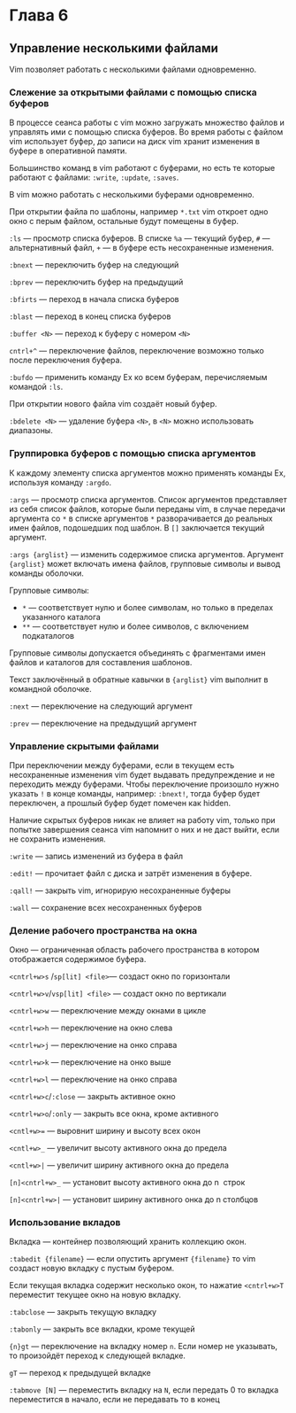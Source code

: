 # Глава 6

## Управление несколькими файлами

Vim позволяет работать с несколькими файлами одновременно.

### Слежение за открытыми файлами с помощью списка буферов

В процессе сеанса работы с vim можно загружать множество файлов и управлять ими с помощью списка буферов. Во время работы с файлом vim использует буфер, до записи на диск vim хранит изменения в буфере в оперативной памяти.

Большинство команд в vim работают с буферами, но есть те которые работают с файлами: `:write`, `:update`, `:saves`.

В vim можно работать с несколькими буферами одновременно.

При открытии файла по шаблоны, например `*.txt` vim откроет одно окно с перым файлом, остальные будут помещены в буфер.

`:ls` — просмотр списка буферов. В списке `%a` — текущий буфер, `#` — альтернативный файл, `+` — в буфере есть несохраненные изменения.

`:bnext` — переключить буфер на следующий

`:bprev` — переключить буфер на предыдущий

`:bfirts` — переход в начала списка буферов

`:blast` — переход в конец списка буферов

`:buffer <N>` — переход к буферу с номером `<N>`

`cntrl+^` — переключение файлов, переключение возможно только после переключения буфера.

`:bufdo` — применить команду Ex ко всем буферам, перечисляемым командой `:ls`.

При открытии нового файла vim создаёт новый буфер.

`:bdelete <N>` — удаление буфера `<N>`, в `<N>` можно использовать диапазоны.

### Группировка буферов с помощью списка аргументов

К каждому элементу списка аргументов можно применять команды Ex, используя команду `:argdo`.

`:args` — просмотр списка аргументов. Список аргументов представляет из себя список файлов, которые были переданы vim, в случае передачи аргумента со `*` в списке аргументов `*`  разворачивается до реальных имен файлов, подошедших под шаблон. В `[]` заключается текущий аргумент.

`:args {arglist}` — изменить содержимое списка аргументов. Аргумент `{arglist}` может включать имена файлов, групповые символы и вывод команды оболочки.

Групповые символы:

* `*` — соответствует нулю и более символам, но только в пределах указанного каталога
* `**` — соответствует нулю и более символов, с включением подкаталогов

Групповые символы допускается объединять с фрагментами имен файлов и каталогов для составления шаблонов.

Текст заключённый в обратные кавычки в `{arglist}` vim выполнит в командной оболочке.

`:next` —  переключение на следующий аргумент

`:prev` — переключение на предыдущий аргумент

### Управление скрытыми файлами

При переключении между буферами, если в текущем есть несохраненные изменения vim будет выдавать предупреждение и не переходить между буферами. Чтобы переключение произошло нужно указать `!` в конце команды, например: `:bnext!`, тогда буфер будет переключен, а прошлый буфер будет помечен как hidden.

Наличие скрытых буферов никак не влияет на работу vim, только при попытке завершения сеанса vim напомнит о них и не даст выйти, если не сохранить изменения.

`:write` — запись изменений из буфера в файл

`:edit!` — прочитает файл с диска и затрёт изменения в буфере.

 `:qall!` — закрыть vim, игнорирую несохраненные буферы

`:wall` — сохранение всех несохраненных буферов

### Деление рабочего пространства на окна

Окно — ограниченная область рабочего пространства в котором отображается содержимое буфера.

`<cntrl+w>s` /`sp[lit] <file>`— создаст окно по горизонтали

`<cntrl+w>v`/`vsp[lit] <file>` — создаст окно по вертикали

`<cntrl+w>w` — переключение между окнами в цикле

`<cntrl+w>h` — переключение на окно слева

`<cntrl+w>j` — переключение на онко справа

`<cntrl+w>k` — переключение на онко выше

`<cntrl+w>l` — переключение на онко справа

`<cntrl+w>c`/`:close` — закрыть активное окно

`<cntrl+w>o`/`:only` — закрыть все окна, кроме активного

`<cntl+w>=` — выровнит ширину и высоту всех окон

`<cntl+w>_` — увеличит высоту активного окна до предела

`<cntl+w>|` — увеличит ширину активного окна до предела

`[n]<cntrl+w>_` — установит высоту активного окна до n  строк

`[n]<cntrl+w>|` — установит ширину активного онка до n столбцов

### Использование вкладов

Вкладка — контейнер позволяющий хранить коллекцию окон.

`:tabedit {filename}` — если опустить аргумент `{filename}` то vim создаст новую вкладку с пустым буфером.

Если текущая вкладка содержит несколько окон, то нажатие `<cntrl+w>T` переместит текущее окно на новую вкладку.

`:tabclose` — закрыть текущую вкладку

`:tabonly` — закрыть все вкладки, кроме текущей

`{n}gt` — переключение на вкладку номер `n`. Если номер не указывать, то произойдёт переход к следующей вкладке.

`gT` — переход к предыдущей вкладке

`:tabmove [N]` — переместить вкладку на `N`, если передать 0 то вкладка переместится в начало, если не передавать то в конец

